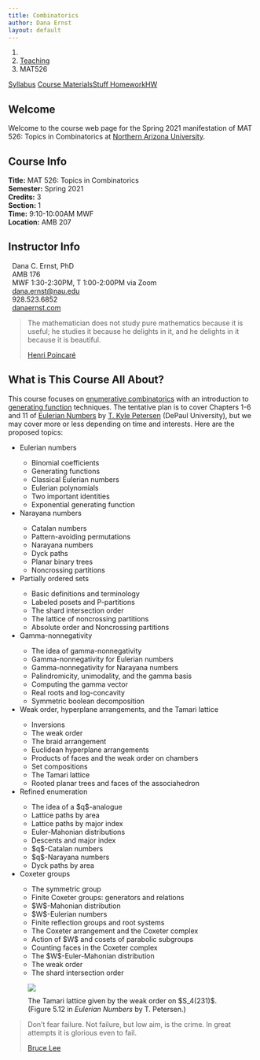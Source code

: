 ```yaml
---
title: Combinatorics
author: Dana Ernst
layout: default
---
```


<ol class="breadcrumb">
  <li><a href="/"><i class="fa fa-home"></i></a></li>
  <li><a href="/teaching/">Teaching</a></li>
  <li class="active">MAT526</li>
</ol>

<div class="row">
<div class="col-xs-12">
<div class="btn-group btn-group-justified">
<a class="btn btn-default btn-success" href="{{site.baseurl}}/teaching/mat526s21/syllabus/">Syllabus</a>
<a class="btn btn-default btn-primary" href="{{site.baseurl}}/teaching/mat526s21/materials/">
<span class="hidden-xs">Course Materials</span><span class="visible-xs">Stuff</span>
</a>
<a class="btn btn-default btn-warning" href="{{site.baseurl}}/teaching/mat526s21/homework/">
<span class="hidden-xs">Homework</span><span class="visible-xs">HW</span>
</a>
<!-- <a class="btn btn-default btn-info" href="{{site.baseurl}}/teaching/mat526s21/journal/">Journal</a> -->
</div>
</div>
</div>

## Welcome ##
Welcome to the course web page for the Spring 2021 manifestation of MAT 526: Topics in Combinatorics at [Northern Arizona University](http://nau.edu).

<div class="row">
  <div class="col-xs-12 col-sm-6">
    <div>
    <h2>Course Info</h2>
    <strong>Title:</strong> MAT 526: Topics in Combinatorics<br />
    <strong>Semester:</strong> Spring 2021<br />
    <strong>Credits:</strong> 3<br />
    <strong>Section:</strong> 1<br />
    <strong>Time:</strong> 9:10-10:00AM MWF<br />
    <strong>Location:</strong> AMB 207
    </div>
  </div>

  <div class="col-xs-12 col-sm-6">
    <div>
      <h2>Instructor Info</h2>
      <i class="fa fa-user fa-fw"></i>&nbsp; Dana C. Ernst, PhD<br />
      <i class="fa fa-university fa-fw"></i>&nbsp; AMB 176<br />
      <i class="fa fa-users fa-fw"></i>&nbsp; MWF 1:30-2:30PM, T 1:00-2:00PM via Zoom<br />
      <i class="far fa-envelope fa-fw"></i>&nbsp; <a href="mailto:dana.ernst@nau.edu">dana.ernst@nau.edu</a><br />
      <i class="fa fa-phone fa-fw"></i>&nbsp; 928.523.6852<br />
      <i class="fa fa-link fa-fw"></i>&nbsp; <a href="{{site.baseurl}}">danaernst.com</a>
    </div>
  </div>
</div>

<blockquote>
<p>The mathematician does not study pure mathematics because it is useful; he studies it because he delights in it, and he delights in it because it is beautiful.</p>
<footer><a href="https://en.wikipedia.org/wiki/Henri_Poincaré">Henri Poincaré</a></footer>
</blockquote>

## What is This Course All About? ##
This course focuses on [enumerative combinatorics](https://en.wikipedia.org/wiki/Enumerative_combinatorics) with an introduction to [generating function](https://en.wikipedia.org/wiki/Generating_function) techniques. The tentative plan is to cover Chapters 1-6 and 11 of [Eulerian Numbers](http://www.springer.com/us/book/9781493930906) by [T. Kyle Petersen](http://math.depaul.edu/tpeter21/) (DePaul University), but we may cover more or less depending on time and interests.  Here are the proposed topics:

<div class="row">

  <div class="col-xs-12 col-lg-6">
    <div>
    <ul>
    <li>Eulerian numbers</li>
    <ul>
      <li>Binomial coefficients</li>
      <li>Generating functions</li>
      <li>Classical Eulerian numbers</li>
      <li>Eulerian polynomials</li>
      <li>Two important identities</li>
      <li>Exponential generating function</li>
    </ul>
    <li>Narayana numbers</li>
    <ul>
      <li>Catalan numbers</li>
      <li>Pattern-avoiding permutations</li>
      <li>Narayana numbers</li>
      <li>Dyck paths</li>
      <li>Planar binary trees</li>
      <li>Noncrossing partitions</li>
    </ul>
    <li>Partially ordered sets</li>
    <ul>
      <li>Basic definitions and terminology</li>
      <li>Labeled posets and P-partitions</li>
      <li>The shard intersection order</li>
      <li>The lattice of noncrossing partitions</li>
      <li>Absolute order and Noncrossing partitions</li>
    </ul>
    <li>Gamma-nonnegativity</li>
    <ul>
      <li>The idea of gamma-nonnegativity</li>
      <li>Gamma-nonnegativity for Eulerian numbers</li>
      <li>Gamma-nonnegativity for Narayana numbers</li>
      <li>Palindromicity, unimodality, and the gamma basis</li>
      <li>Computing the gamma vector</li>
      <li>Real roots and log-concavity</li>
      <li>Symmetric boolean decomposition</li>
    </ul>
    <li>Weak order, hyperplane arrangements, and the Tamari lattice</li>
    <ul>
      <li>Inversions</li>
      <li>The weak order</li>
      <li>The braid arrangement</li>
      <li>Euclidean hyperplane arrangements</li>
      <li>Products of faces and the weak order on chambers</li>
      <li>Set compositions</li>
      <li>The Tamari lattice</li>
      <li>Rooted planar trees and faces of the associahedron</li>
    </ul>
    <li>Refined enumeration</li>
    <ul>
      <li>The idea of a $q$-analogue</li>
      <li>Lattice paths by area</li>
      <li>Lattice paths by major index</li>
      <li>Euler-Mahonian distributions</li>
      <li>Descents and major index</li>
      <li>$q$-Catalan numbers</li>
      <li>$q$-Narayana numbers</li>
      <li>Dyck paths by area</li>
    </ul>
    <li>Coxeter groups</li>
    <ul>
      <li>The symmetric group</li>
      <li>Finite Coxeter groups: generators and relations</li>
      <li>$W$-Mahonian distribution</li>
      <li>$W$-Eulerian numbers</li>
      <li>Finite reflection groups and root systems</li>
      <li>The Coxeter arrangement and the Coxeter complex</li>
      <li>Action of $W$ and cosets of parabolic subgroups</li>
      <li>Counting faces in the Coxeter complex</li>
      <li>The $W$-Euler-Mahonian distribution</li>
      <li>The weak order</li>
      <li>The shard intersection order</li>
    </ul>
    </ul>
    </div>
  </div>

  <div class="col-xs-12 col-lg-6">
  <figure>
  <img src="{{ site.baseurl }}/images/TamariLattice.png" class="img-responsive" img style="margin-bottom: 10px" />
  <figcaption>The Tamari lattice given by the weak order on $S_4(231)$. (Figure 5.12 in <i>Eulerian Numbers</i> by T. Petersen.)</figcaption>
  </figure>
  </div>

</div>

<blockquote>
<p>Don’t fear failure.  Not failure, but low aim, is the crime. In great attempts it is glorious even to fail.</p>
<footer><a href="https://en.wikipedia.org/wiki/Bruce_Lee">Bruce Lee</a></footer>
</blockquote>

<br />
